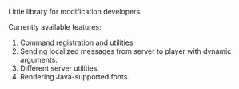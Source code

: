 Little library for modification developers

Currently available features:
1. Command registration and utilities
2. Sending localized messages from server to player with dynamic arguments.
3. Different server utilities.
4. Rendering Java-supported fonts.
